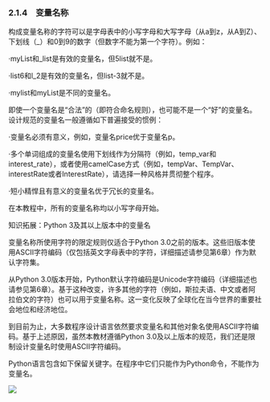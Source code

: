    

### 2.1.4　变量名称

构成变量名称的字符可以是字母表中的小写字母和大写字母（从a到z，从A到Z）、下划线（_）和0到9的数字（但数字不能为第一个字符）。例如：

·myList和_list是有效的变量名，但5list就不是。

·list6和l_2是有效的变量名，但list-3就不是。

·mylist和myList是不同的变量名。

即使一个变量名是“合法”的（即符合命名规则），也可能不是一个“好”的变量名。设计规范的变量名一般遵循如下普遍接受的惯例：

·变量名必须有意义，例如，变量名price优于变量名p。

·多个单词组成的变量名使用下划线作为分隔符（例如，temp_var和interest_rate），或者使用camelCase方式（例如，tempVar、TempVar、interestRate或者InterestRate），请选择一种风格并贯彻整个程序。

·短小精悍且有意义的变量名优于冗长的变量名。

在本教程中，所有的变量名称均以小写字母开始。

知识拓展：Python 3及其以上版本中的变量名

变量名称所使用字符的限定规则仅适合于Python 3.0之前的版本。这些旧版本使用ASCII字符编码（仅包括英文字母表中的字符，详细描述请参见第6章）作为默认字符集。

从Python 3.0版本开始，Python默认字符编码是Unicode字符编码（详细描述也请参见第6章）。基于这种改变，许多其他的字符（例如，斯拉夫语、中文或者阿拉伯文的字符）也可以用于变量名称。这一变化反映了全球化在当今世界的重要社会地位和经济地位。

到目前为止，大多数程序设计语言依然要求变量名和其他对象名使用ASCII字符编码。基于上述原因，虽然本教材遵循Python 3.0及以上版本的规范，我们还是限制设计变量名时使用ASCII字符编码。

Python语言包含如下保留关键字。在程序中它们只能作为Python命令，不能作为变量名。

![](0-Assets/Epubook/程序员编程语言经典合集（计算机科学丛书5册套装），javapython编程语言含经典教材龙书《编译原理》%20(Bruce%20Eckel%20%20Alfred%20V.%20Aho%20%20Monica%20S.%20Lam%20etc.)%20(Z-Library)/images/image07904.jpeg)
